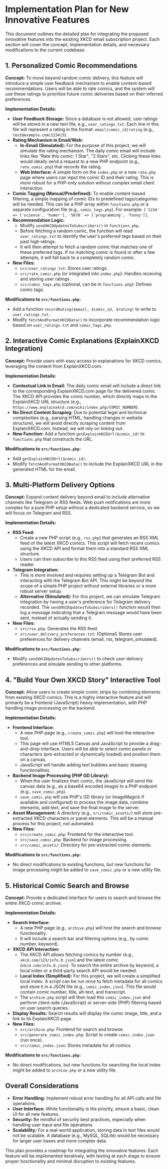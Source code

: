 # Implementation Plan for New Innovative Features

This document outlines the detailed plan for integrating the proposed innovative features into the existing XKCD email subscription project. Each section will cover the concept, implementation details, and necessary modifications to the current codebase.

## 1. Personalized Comic Recommendations

**Concept:** To move beyond random comic delivery, this feature will introduce a simple user feedback mechanism to enable content-based recommendations. Users will be able to rate comics, and the system will use these ratings to prioritize future comic deliveries based on their inferred preferences.

**Implementation Details:**

*   **User Feedback Storage:** Since a database is not allowed, user ratings will be stored in a new text file, e.g., `user_ratings.txt`. Each line in this file will represent a rating in the format: `email|comic_id|rating` (e.g., `test@example.com|1234|5`).
*   **Rating Mechanism in Email/Web:**
    *   **In-Email (Simulated):** For the purpose of this project, we will simulate the rating mechanism. The daily comic email will include links like "Rate this comic: 1 Star", "2 Stars", etc. Clicking these links would ideally send a request to a new PHP endpoint (e.g., `rate_comic.php`) that records the rating.
    *   **Web Interface:** A simple form on the `index.php` or a new `rate.php` page where users can input the comic ID and their rating. This is more robust for a PHP-only solution without complex email client interaction.
*   **Comic Tagging (Manual/Predefined):** To enable content-based filtering, a simple mapping of comic IDs to predefined tags/categories will be needed. This can be a PHP array within `functions.php` or a separate configuration file (e.g., `comic_tags.php`). For example: `['1234' => ['science', 'humor'], '5678' => ['programming', 'funny']]`.
*   **Recommendation Logic:**
    *   Modify `sendXKCDUpdatesToSubscribers()` in `functions.php`.
    *   Before fetching a random comic, the function will read `user_ratings.txt` to identify the user's preferred tags based on their past high ratings.
    *   It will then attempt to fetch a random comic that matches one of these preferred tags. If no matching comic is found or after a few attempts, it will fall back to a completely random comic.
*   **New Files:**
    *   `src/user_ratings.txt`: Stores user ratings.
    *   `src/rate_comic.php` (or integrated into `index.php`): Handles receiving and storing user ratings.
    *   `src/comic_tags.php` (optional, can be in `functions.php`): Defines comic tags.

**Modifications to `src/functions.php`:**
*   Add a function `recordRating($email, $comic_id, $rating)` to write to `user_ratings.txt`.
*   Modify `fetchAndFormatXKCDData()` to incorporate recommendation logic based on `user_ratings.txt` and `comic_tags.php`.

## 2. Interactive Comic Explanations (ExplainXKCD Integration)

**Concept:** Provide users with easy access to explanations for XKCD comics, leveraging the content from ExplainXKCD.com.

**Implementation Details:**

*   **Contextual Link in Email:** The daily comic email will include a direct link to the corresponding ExplainXKCD.com page for the delivered comic. The XKCD API provides the comic number, which directly maps to the ExplainXKCD URL structure (e.g., `https://www.explainxkcd.com/wiki/index.php/COMIC_NUMBER`).
*   **No Direct Content Scraping:** Due to potential legal and technical complexities (e.g., parsing HTML, handling changes in website structure), we will avoid directly scraping content from ExplainXKCD.com. Instead, we will rely on linking out.
*   **New Function:** Add a function `getExplainXKCDUrl($comic_id)` to `functions.php` that constructs the URL.

**Modifications to `src/functions.php`:**
*   Add `getExplainXKCDUrl($comic_id)`.
*   Modify `fetchAndFormatXKCDData()` to include the ExplainXKCD URL in the generated HTML for the email.

## 3. Multi-Platform Delivery Options

**Concept:** Expand content delivery beyond email to include alternative channels like Telegram or RSS feeds. Web push notifications are more complex for a pure PHP setup without a dedicated backend service, so we will focus on Telegram and RSS.

**Implementation Details:**

*   **RSS Feed:**
    *   Create a new PHP script (e.g., `rss.php`) that generates an RSS XML feed of the latest XKCD comics. This script will fetch recent comics using the XKCD API and format them into a standard RSS XML structure.
    *   Users can then subscribe to this RSS feed using their preferred RSS reader.
*   **Telegram Integration:**
    *   This is more involved and requires setting up a Telegram Bot and interacting with the Telegram Bot API. This might be beyond the scope of a simple PHP project without external libraries or a more robust server setup.
    *   **Alternative (Simulated):** For this project, we can simulate Telegram integration by having a user's preference for Telegram delivery recorded. The `sendXKCDUpdatesToSubscribers()` function would then log a message indicating that a Telegram message would have been sent, instead of actually sending it.
*   **New Files:**
    *   `src/rss.php`: Generates the RSS feed.
    *   `src/user_delivery_preferences.txt`: (Optional) Stores user preferences for delivery channels (email, rss, telegram_simulated).

**Modifications to `src/functions.php`:**
*   Modify `sendXKCDUpdatesToSubscribers()` to check user delivery preferences and simulate sending to other platforms.

## 4. "Build Your Own XKCD Story" Interactive Tool

**Concept:** Allow users to create simple comic strips by combining elements from existing XKCD comics. This is a highly interactive feature and will primarily be a frontend (JavaScript) heavy implementation, with PHP handling image processing on the backend.

**Implementation Details:**

*   **Frontend Interface:**
    *   A new PHP page (e.g., `create_comic.php`) will host the interactive tool.
    *   This page will use HTML5 Canvas and JavaScript to provide a drag-and-drop interface. Users will be able to select comic panels or characters (pre-extracted or dynamically loaded) and position them on a canvas.
    *   JavaScript will handle adding text bubbles and basic drawing functionalities.
*   **Backend Image Processing (PHP GD Library):**
    *   When the user finalizes their comic, the JavaScript will send the canvas data (e.g., as a base64 encoded image) to a PHP endpoint (e.g., `save_comic.php`).
    *   `save_comic.php` will use PHP's GD library (or ImageMagick if available and configured) to process the image data, combine elements, add text, and save the final image to the server.
*   **Asset Management:** A directory (e.g., `src/comic_assets/`) will store pre-extracted XKCD characters or panel elements. This will be a manual process for this project, not automated.
*   **New Files:**
    *   `src/create_comic.php`: Frontend for the interactive tool.
    *   `src/save_comic.php`: Backend for image processing.
    *   `src/comic_assets/`: Directory for pre-extracted comic elements.

**Modifications to `src/functions.php`:**
*   No direct modifications to existing functions, but new functions for image processing might be added to `save_comic.php` or a new utility file.

## 5. Historical Comic Search and Browse

**Concept:** Provide a dedicated interface for users to search and browse the entire XKCD comic archive.

**Implementation Details:**

*   **Search Interface:**
    *   A new PHP page (e.g., `archive.php`) will host the search and browse functionality.
    *   It will include a search bar and filtering options (e.g., by comic number, keyword).
*   **XKCD API Interaction:**
    *   The XKCD API allows fetching comics by number (e.g., `xkcd.com/123/info.0.json`) and the latest comic (`xkcd.com/info.0.json`). To search the entire archive by keyword, a local index or a third-party search API would be needed.
    *   **Local Index (Simplified):** For this project, we will create a simplified local index. A script can be run once to fetch metadata for all comics and store it in a JSON file (e.g., `comic_index.json`). This file would contain comic number, title, alt-text, and transcript.
    *   The `archive.php` script will then load this `comic_index.json` and perform client-side (JavaScript) or server-side (PHP) filtering based on user search queries.
*   **Display Results:** Search results will display the comic image, title, and a link to its ExplainXKCD page.
*   **New Files:**
    *   `src/archive.php`: Frontend for search and browse.
    *   `src/generate_comic_index.php`: Script to create `comic_index.json` (run once).
    *   `src/comic_index.json`: Stores metadata for all comics.

**Modifications to `src/functions.php`:**
*   No direct modifications, but new functions for searching the local index might be added to `archive.php` or a new utility file.

## Overall Considerations

*   **Error Handling:** Implement robust error handling for all API calls and file operations.
*   **User Interface:** While functionality is the priority, ensure a basic, clean UI for all new features.
*   **Security:** Be mindful of security best practices, especially when handling user input and file operations.
*   **Scalability:** For a real-world application, storing data in text files would not be scalable. A database (e.g., MySQL, SQLite) would be necessary for larger user bases and more complex data.

This plan provides a roadmap for integrating the innovative features. Each feature will be implemented iteratively, with testing at each stage to ensure proper functionality and minimal disruption to existing features.

